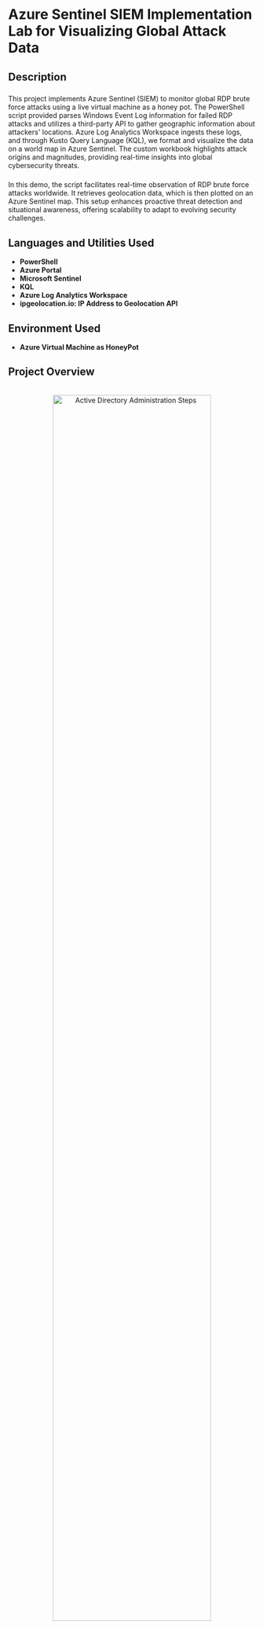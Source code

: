 <h1>Azure Sentinel SIEM Implementation Lab for Visualizing Global Attack Data</h1>

<h2>Description</h2>

###
This project implements Azure Sentinel (SIEM) to monitor global RDP brute force attacks using a live virtual machine as a honey pot. The PowerShell script provided parses Windows Event Log information for failed RDP attacks and utilizes a third-party API to gather geographic information about attackers' locations. Azure Log Analytics Workspace ingests these logs, and through Kusto Query Language (KQL), we format and visualize the data on a world map in Azure Sentinel. The custom workbook highlights attack origins and magnitudes, providing real-time insights into global cybersecurity threats.

###
In this demo, the script facilitates real-time observation of RDP brute force attacks worldwide. It retrieves geolocation data, which is then plotted on an Azure Sentinel map. This setup enhances proactive threat detection and situational awareness, offering scalability to adapt to evolving security challenges.
<h2>Languages and Utilities Used</h2>

- <b>PowerShell</b> 
- <b>Azure Portal</b>
- <b>Microsoft Sentinel</b>
- <b>KQL</b>
- <b>Azure Log Analytics Workspace</b>
- <b>ipgeolocation.io: IP Address to Geolocation API</b>

<h2>Environment Used </h2>

- <b>Azure Virtual Machine as HoneyPot</b>

<h2>Project Overview</h2>
<p align="center">
<br/>
<img src="https://i.imgur.com/CMna52Y.jpeg" height="80%" width="80%" alt="Active Directory Administration Steps"/>
 <br />
</p>

<h2>Screenshots of Key Stages:</h2>

<p align="center">
<br />
1. Launching the honeypot-vm Virtual Machine: <br/>
<img src="https://i.imgur.com/opALJoi.jpeg" height="80%" width="80%" alt="Active Directory Administration Steps"/>
<br />
<br />
2. Disable Windows Firewall to make the honeypot-vm vulnerable to attackers:  <br/>
<img src="https://imgur.com/U7QJkPw" height="80%" width="80%" alt="Active Directory Administration Steps"/>
<br />
<br />
3. Using Attacker IP Address from Event Viewer in lookup tool to get Geolocation Data:  <br/>
<img src="https://i.imgur.com/kovlmno.jpeg" height="80%" width="80%" alt="Active Directory Administration Steps"/>
<br />
<br />
4. Log Exporter Powershell Script in Action (Automates process shown in previous screenshot Using API key): <br/>
<img src="https://i.imgur.com/L6IKE6l.jpeg" height="80%" width="80%" alt="Active Directory Administration Steps"/>
<br />
<br />
5. Log Analytics Workspace Raw Custom Log Data:  <br/>
<img src="https://i.imgur.com/VECGZf6.jpeg" height="80%" width="80%" alt="Active Directory Administration Steps"/>
<br />
<br />
6. Log Analytics Workspace Formatting Raw Geo-Data into Readable Columns Using Query:  <br/>
<img src="https://i.imgur.com/71yc0qK.jpeg" height="80%" width="80%" alt="Active Directory Administration Steps"/>
<br />
<br />
7. Setting up Map in Sentinel with Latitude and Longitude:  <br/>
<img src="https://imgur.com/t6TaHyc" height="80%" width="80%" alt="Active Directory Administration Steps"/>
<br />
<br />
8. Report of Failed RDP Attacks on World Map in first few hours:  <br/>
<img src="https://i.imgur.com/BcnCTA5.jpeg" height="80%" width="80%" alt="Active Directory Administration Steps"/>
<br />
<br />
9. "Report of Failed RDP Attacks on World Map 48 Hours Later:  <br/>
<img src="https://i.imgur.com/oalMIgi.jpeg" height="80%" width="80%" alt="Active Directory Administration Steps"/>
<br />
</p>

<!--
 ```diff
- text in red
+ text in green
! text in orange
# text in gray
@@ text in purple (and bold)@@
```
--!>
